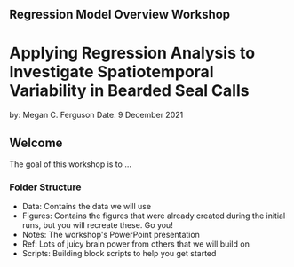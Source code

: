 ## Regression Model Overview Workshop

<p align="center">  

# Applying Regression Analysis to Investigate Spatiotemporal Variability in Bearded Seal Calls  
by: Megan C. Ferguson
Date: 9 December 2021  

</p>


## Welcome  
The goal of this workshop is to ...


### Folder Structure  
- Data: Contains the data we will use
- Figures: Contains the figures that were already created during the initial runs, but you will recreate these. Go you!
- Notes: The workshop's PowerPoint presentation
- Ref: Lots of juicy brain power from others that we will build on
- Scripts: Building block scripts to help you get started

